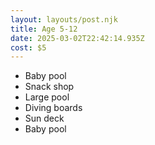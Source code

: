 ```yaml
---
layout: layouts/post.njk
title: Age 5-12
date: 2025-03-02T22:42:14.935Z
cost: $5
---
```

* Baby pool
* Snack shop
* Large pool
* Diving boards
* Sun deck
* Baby pool